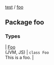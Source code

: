 [test](../index.md) / [foo](./index.md)

## Package foo

### Types

| [Foo](-foo/index.md)<br>(JVM, JS) | `class Foo`<br>This is a foo. |

